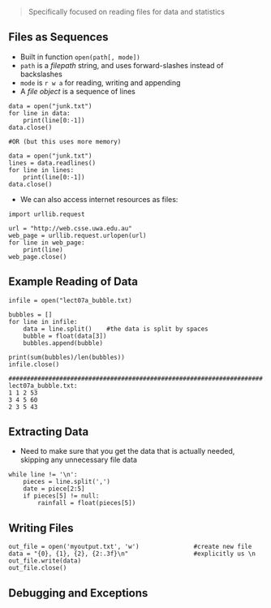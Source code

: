 >Specifically focused on reading files for data and statistics

## Files as Sequences
- Built in function `open(path[, mode])`
- `path` is a *filepath* string, and uses forward-slashes instead of backslashes
- `mode` is `r w a` for reading, writing and appending
- A *file object* is a sequence of lines
```
data = open("junk.txt")
for line in data:
	print(line[0:-1])
data.close()

#OR (but this uses more memory)

data = open("junk.txt")
lines = data.readlines()
for line in lines:
	print(line[0:-1])
data.close() 
```
- We can also access internet resources as files:
```
import urllib.request

url = "http://web.csse.uwa.edu.au"
web_page = urllib.request.urlopen(url)
for line in web_page:
	print(line)
web_page.close()
```

## Example Reading of Data
```
infile = open("lect07a_bubble.txt)

bubbles = []
for line in infile:
	data = line.split()    #the data is split by spaces
	bubble = float(data[3])
	bubbles.append(bubble)

print(sum(bubbles)/len(bubbles))
infile.close()

######################################################################
lect07a_bubble.txt:
1 1 2 53
3 4 5 60
2 3 5 43
```

## Extracting Data
- Need to make sure that you get the data that is actually needed, skipping any unnecessary file data
```
while line != '\n':
	pieces = line.split(',')
	date = piece[2:5]
	if pieces[5] != null:
		rainfall = float(pieces[5])
```

## Writing Files
```
out_file = open('myoutput.txt', 'w')               #create new file
data = "{0}, {1}, {2}, {2:.3f}\n"                  #explicitly us \n
out_file.write(data)
out_file.close()
```

## Debugging and Exceptions
